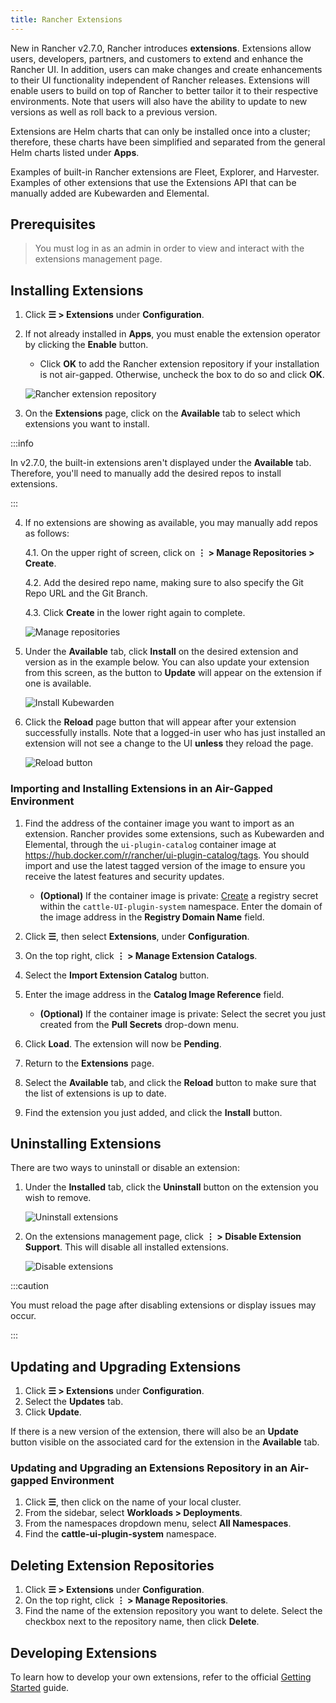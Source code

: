 ```yaml
---
title: Rancher Extensions
---
```


New in Rancher v2.7.0, Rancher introduces **extensions**. Extensions allow users, developers, partners, and customers to extend and enhance the Rancher UI. In addition, users can make changes and create enhancements to their UI functionality independent of Rancher releases. Extensions will enable users to build on top of Rancher to better tailor it to their respective environments. Note that users will also have the ability to update to new versions as well as roll back to a previous version.

Extensions are Helm charts that can only be installed once into a cluster; therefore, these charts have been simplified and separated from the general Helm charts listed under **Apps**.

Examples of built-in Rancher extensions are Fleet, Explorer, and Harvester. Examples of other extensions that use the Extensions API that can be manually added are Kubewarden and Elemental.

## Prerequisites

> You must log in as an admin in order to view and interact with the extensions management page.

## Installing Extensions

1. Click **☰ > Extensions** under **Configuration**.

2. If not already installed in **Apps**, you must enable the extension operator by clicking the **Enable** button.

    - Click **OK** to add the Rancher extension repository if your installation is not air-gapped. Otherwise, uncheck the box to do so and click **OK**.

    ![Rancher extension repository](/img/add-rancher-extension-repo.png)

3. On the **Extensions** page, click on the **Available** tab to select which extensions you want to install.

:::info

In v2.7.0, the built-in extensions aren't displayed under the **Available** tab. Therefore, you'll need to manually add the desired repos to install extensions.

:::
<br/>

4. If no extensions are showing as available, you may manually add repos as follows:

    4.1. On the upper right of screen, click on **⋮ > Manage Repositories > Create**.

    4.2. Add the desired repo name, making sure to also specify the Git Repo URL and the Git Branch.

    4.3. Click **Create** in the lower right again to complete.

    ![Manage repositories](/img/manage-repos.png)

5. Under the **Available** tab, click **Install** on the desired extension and version as in the example below. You can also update your extension from this screen, as the button to **Update** will appear on the extension if one is available.

    ![Install Kubewarden](/img/install-kubewarden.png)

6. Click the **Reload** page button that will appear after your extension successfully installs. Note that a logged-in user who has just installed an extension will not see a change to the UI **unless** they reload the page.

    ![Reload button](/img/reload-button.png)

### Importing and Installing Extensions in an Air-Gapped Environment

1. Find the address of the container image you want to import as an extension. Rancher provides some extensions, such as Kubewarden and Elemental, through the `ui-plugin-catalog` container image at https://hub.docker.com/r/rancher/ui-plugin-catalog/tags. You should import and use the latest tagged version of the image to ensure you receive the latest features and security updates.

    * **(Optional)** If the container image is private: [Create](../how-to-guides/new-user-guides/kubernetes-resources-setup/secrets.md) a registry secret within the `cattle-UI-plugin-system` namespace. Enter the domain of the image address in the **Registry Domain Name** field.

1. Click **☰**, then select **Extensions**, under **Configuration**.

1. On the top right, click **⋮ > Manage Extension Catalogs**.

1. Select the **Import Extension Catalog** button.

1. Enter the image address in the **Catalog Image Reference** field. 

    * **(Optional)** If the container image is private: Select the secret you just created from the **Pull Secrets** drop-down menu.

1. Click **Load**. The extension will now be **Pending**.

1. Return to the **Extensions** page.

1. Select the **Available** tab, and click the **Reload** button to make sure that the list of extensions is up to date.

1. Find the extension you just added, and click the **Install** button.

## Uninstalling Extensions

There are two ways to uninstall or disable an extension:

1. Under the **Installed** tab, click the **Uninstall** button on the extension you wish to remove.

    ![Uninstall extensions](/img/uninstall-extension.png)

1. On the extensions management page, click **⋮ > Disable Extension Support**. This will disable all installed extensions.

    ![Disable extensions](/img/disable-extension-support.png)

:::caution

You must reload the page after disabling extensions or display issues may occur.

:::

## Updating and Upgrading Extensions

1. Click **☰ > Extensions** under **Configuration**.
1. Select the **Updates** tab. 
1. Click **Update**.

If there is a new version of the extension, there will also be an **Update** button visible on the associated card for the extension in the **Available** tab.

### Updating and Upgrading an Extensions Repository in an Air-gapped Environment

1. Click **☰**, then click on the name of your local cluster.
1. From the sidebar, select **Workloads > Deployments**.
1. From the namespaces dropdown menu, select **All Namespaces**.
1. Find the **cattle-ui-plugin-system** namespace. 

<!-- TK Waiting for answer -->

## Deleting Extension Repositories

1. Click **☰ > Extensions** under **Configuration**.
1. On the top right, click **⋮ > Manage Repositories**.
1. Find the name of the extension repository you want to delete. Select the checkbox next to the repository name, then click **Delete**.

## Developing Extensions

To learn how to develop your own extensions, refer to the official [Getting Started](https://rancher.github.io/dashboard/extensions/extensions-getting-started) guide.
